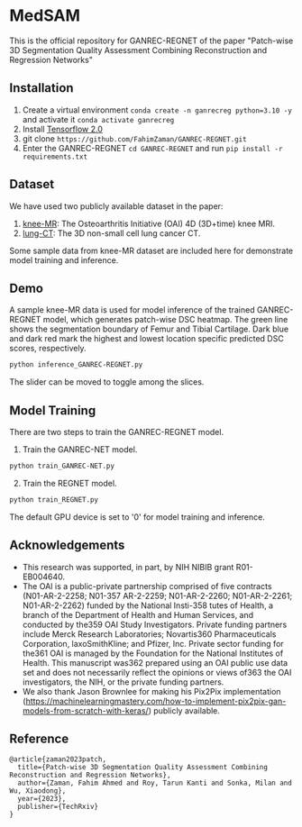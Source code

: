 # MedSAM
This is the official repository for GANREC-REGNET of the paper "Patch-wise 3D Segmentation Quality Assessment Combining Reconstruction and Regression Networks"


## Installation
1. Create a virtual environment `conda create -n ganrecreg python=3.10 -y` and activate it `conda activate ganrecreg`
2. Install [Tensorflow 2.0](https://www.tensorflow.org/install/pip)
3. git clone `https://github.com/FahimZaman/GANREC-REGNET.git`
4. Enter the GANREC-REGNET `cd GANREC-REGNET` and run `pip install -r requirements.txt`


## Dataset
We have used two publicly available dataset in the paper:
1. [knee-MR](https://nda.nih.gov/oai/): The Osteoarthritis Initiative (OAI) 4D (3D+time) knee MRI.
2. [lung-CT](https://wiki.cancerimagingarchive.net/display/Public/NSCLC+Radiogenomics): The 3D non-small cell lung cancer CT.

Some sample data from knee-MR dataset are included here for demonstrate model training and inference.


## Demo
A sample knee-MR data is used for model inference of the trained GANREC-REGNET model, which generates patch-wise DSC heatmap. The green line shows the segmentation boundary of Femur and Tibial Cartilage. Dark blue and dark red mark the highest and lowest location specific predicted DSC scores, respectively.
```bash
python inference_GANREC-REGNET.py
```
The slider can be moved to toggle among the slices.


## Model Training
There are two steps to train the GANREC-REGNET model.
1. Train the GANREC-NET model.
```bash
python train_GANREC-NET.py
```
2. Train the REGNET model.
```bash
python train_REGNET.py
```
The default GPU device is set to '0' for model training and inference.


## Acknowledgements
- This research was supported, in part, by NIH NIBIB grant R01-EB004640.
- The OAI is a public-private partnership comprised of five contracts (N01-AR-2-2258; N01-357 AR-2-2259; N01-AR-2-2260; N01-AR-2-2261; N01-AR-2-2262) funded by the National Insti-358 tutes of Health, a branch of the Department of Health and Human Services, and conducted by the359 OAI Study Investigators. Private funding partners include Merck Research Laboratories; Novartis360 Pharmaceuticals Corporation, laxoSmithKline; and Pfizer, Inc. Private sector funding for the361 OAI is managed by the Foundation for the National Institutes of Health. This manuscript was362 prepared using an OAI public use data set and does not necessarily reflect the opinions or views of363 the OAI investigators, the NIH, or the private funding partners.
- We also thank Jason Brownlee for making his Pix2Pix implementation (https://machinelearningmastery.com/how-to-implement-pix2pix-gan-models-from-scratch-with-keras/) publicly available.


## Reference

```
@article{zaman2023patch,
  title={Patch-wise 3D Segmentation Quality Assessment Combining Reconstruction and Regression Networks},
  author={Zaman, Fahim Ahmed and Roy, Tarun Kanti and Sonka, Milan and Wu, Xiaodong},
  year={2023},
  publisher={TechRxiv}
}
```
